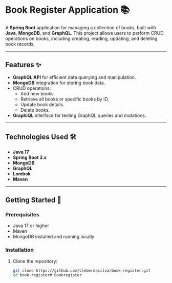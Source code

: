 # Book Register Application 📚

A **Spring Boot** application for managing a collection of books, built with **Java**, **MongoDB**, and **GraphQL**. This project allows users to perform CRUD operations on books, including creating, reading, updating, and deleting book records.

---

## Features ✨

- **GraphQL API** for efficient data querying and manipulation.
- **MongoDB** integration for storing book data.
- CRUD operations:
  - Add new books.
  - Retrieve all books or specific books by ID.
  - Update book details.
  - Delete books.
- **GraphiQL** interface for testing GraphQL queries and mutations.

---

## Technologies Used 🛠️

- **Java 17**
- **Spring Boot 3.x**
- **MongoDB**
- **GraphQL**
- **Lombok**
- **Maven**

---

## Getting Started 🚀

### Prerequisites

- Java 17 or higher
- Maven
- MongoDB installed and running locally

### Installation

1. Clone the repository:
   ```bash
   git clone https://github.com/cleberdasilva/book-register.git
   cd book-register# bookregister